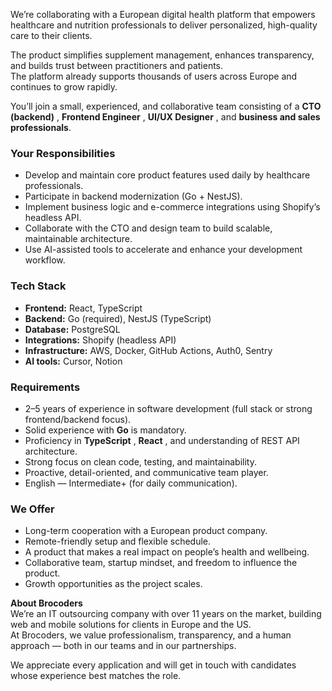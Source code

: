 We’re collaborating with a European digital health platform that empowers
healthcare and nutrition professionals to deliver personalized, high-quality
care to their clients.

The product simplifies supplement management, enhances transparency, and
builds trust between practitioners and patients.  
The platform already supports thousands of users across Europe and continues
to grow rapidly.

You’ll join a small, experienced, and collaborative team consisting of a **CTO
(backend)** , **Frontend Engineer** , **UI/UX Designer** , and **business and
sales professionals**.

### **Your Responsibilities**

  * Develop and maintain core product features used daily by healthcare professionals.
  * Participate in backend modernization (Go + NestJS).
  * Implement business logic and e-commerce integrations using Shopify’s headless API.
  * Collaborate with the CTO and design team to build scalable, maintainable architecture.
  * Use AI-assisted tools to accelerate and enhance your development workflow.

### **Tech Stack**

  * **Frontend:** React, TypeScript
  * **Backend:** Go (required), NestJS (TypeScript)
  * **Database:** PostgreSQL
  * **Integrations:** Shopify (headless API)
  * **Infrastructure:** AWS, Docker, GitHub Actions, Auth0, Sentry
  * **AI tools:** Cursor, Notion

### **Requirements**

  * 2–5 years of experience in software development (full stack or strong frontend/backend focus).
  * Solid experience with **Go** is mandatory.
  * Proficiency in **TypeScript** , **React** , and understanding of REST API architecture.
  * Strong focus on clean code, testing, and maintainability.
  * Proactive, detail-oriented, and communicative team player.
  * English — Intermediate+ (for daily communication).

### **We Offer**

  * Long-term cooperation with a European product company.
  * Remote-friendly setup and flexible schedule.
  * A product that makes a real impact on people’s health and wellbeing.
  * Collaborative team, startup mindset, and freedom to influence the product.
  * Growth opportunities as the project scales.

**About Brocoders**  
We’re an IT outsourcing company with over 11 years on the market, building web
and mobile solutions for clients in Europe and the US.  
At Brocoders, we value professionalism, transparency, and a human approach —
both in our teams and in our partnerships.

We appreciate every application and will get in touch with candidates whose
experience best matches the role.
